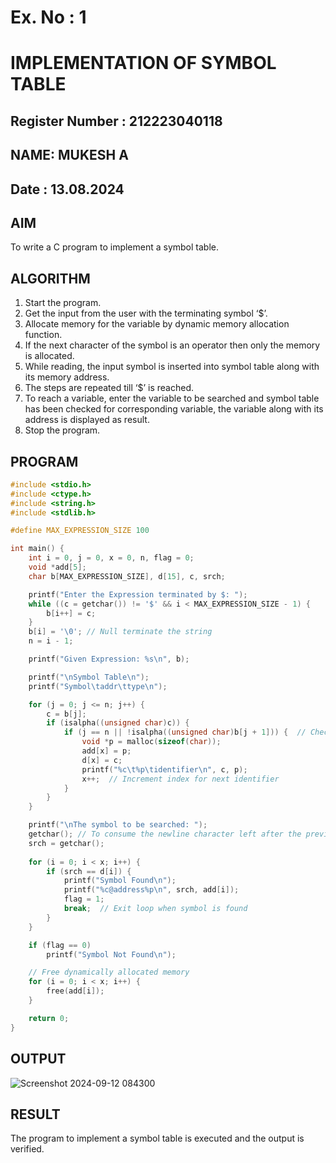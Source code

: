 # Ex. No : 1	
# IMPLEMENTATION OF SYMBOL TABLE 
## Register Number : 212223040118
## NAME: MUKESH A
## Date : 13.08.2024

## AIM   
To write a C program to implement a symbol table.

## ALGORITHM
1.	Start the program.
2.	Get the input from the user with the terminating symbol ‘$’.
3.	Allocate memory for the variable by dynamic memory allocation function.
4.	If the next character of the symbol is an operator then only the memory is allocated.
5.	While reading, the input symbol is inserted into symbol table along with its memory address.
6.	The steps are repeated till ‘$’ is reached.
7.	To reach a variable, enter the variable to be searched and symbol table has been checked for corresponding variable, the variable along with its address is displayed as result.
8.	Stop the program. 

## PROGRAM
```c
#include <stdio.h>
#include <ctype.h>
#include <string.h>
#include <stdlib.h>

#define MAX_EXPRESSION_SIZE 100

int main() {
    int i = 0, j = 0, x = 0, n, flag = 0;
    void *add[5];
    char b[MAX_EXPRESSION_SIZE], d[15], c, srch;

    printf("Enter the Expression terminated by $: ");
    while ((c = getchar()) != '$' && i < MAX_EXPRESSION_SIZE - 1) {
        b[i++] = c;
    }
    b[i] = '\0'; // Null terminate the string
    n = i - 1;

    printf("Given Expression: %s\n", b);

    printf("\nSymbol Table\n");
    printf("Symbol\taddr\ttype\n");

    for (j = 0; j <= n; j++) {
        c = b[j];
        if (isalpha((unsigned char)c)) {
            if (j == n || !isalpha((unsigned char)b[j + 1])) {  // Check if it's the last identifier or followed by non-alpha
                void *p = malloc(sizeof(char));
                add[x] = p;
                d[x] = c;
                printf("%c\t%p\tidentifier\n", c, p);
                x++;  // Increment index for next identifier
            }
        }
    }

    printf("\nThe symbol to be searched: ");
    getchar(); // To consume the newline character left after the previous input
    srch = getchar();
    
    for (i = 0; i < x; i++) {
        if (srch == d[i]) {
            printf("Symbol Found\n");
            printf("%c@address%p\n", srch, add[i]);
            flag = 1;
            break;  // Exit loop when symbol is found
        }
    }

    if (flag == 0)
        printf("Symbol Not Found\n");

    // Free dynamically allocated memory
    for (i = 0; i < x; i++) {
        free(add[i]);
    }

    return 0;
}

```

## OUTPUT 
![Screenshot 2024-09-12 084300](https://github.com/user-attachments/assets/0535aa8e-e8e7-4b9c-a32b-fdc7ed6f077e)

## RESULT
The program to implement a symbol table is executed and the output is verified.
